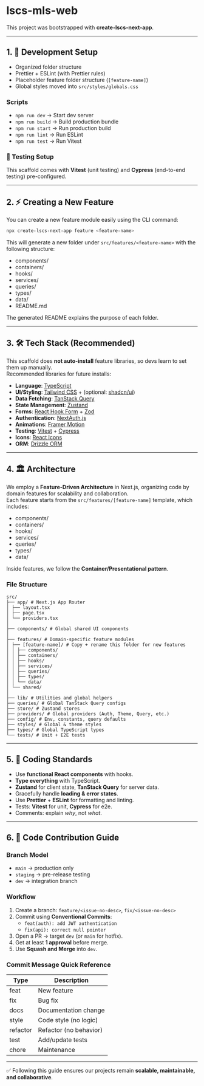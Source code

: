 
# lscs-mls-web

This project was bootstrapped with **create-lscs-next-app**.

---

## 1. 🚀 Development Setup

- Organized folder structure
- Prettier + ESLint (with Prettier rules)
- Placeholder feature folder structure (`[feature-name]`)
- Global styles moved into `src/styles/globals.css`

### Scripts

- `npm run dev` → Start dev server
- `npm run build` → Build production bundle
- `npm run start` → Run production build
- `npm run lint` → Run ESLint
- `npm run test` → Run Vitest

### 🧪 Testing Setup

This scaffold comes with **Vitest** (unit testing) and **Cypress** (end-to-end testing) pre-configured.

---

## 2. ⚡ Creating a New Feature

You can create a new feature module easily using the CLI command:

```bash
npx create-lscs-next-app feature <feature-name>
```

This will generate a new folder under `src/features/<feature-name>` with the following structure:

- components/
- containers/
- hooks/
- services/
- queries/
- types/
- data/
- README.md

The generated README explains the purpose of each folder.

---

## 3. 🛠️ Tech Stack (Recommended)

This scaffold does **not auto-install** feature libraries, so devs learn to set them up manually.  
Recommended libraries for future installs:

- **Language**: [TypeScript](https://www.typescriptlang.org/)
- **UI/Styling**: [Tailwind CSS](https://tailwindcss.com/) + (optional: [shadcn/ui](https://ui.shadcn.com/))
- **Data Fetching**: [TanStack Query](https://tanstack.com/query/latest)
- **State Management**: [Zustand](https://zustand-bear.github.io/zustand/)
- **Forms**: [React Hook Form](https://react-hook-form.com/) + [Zod](https://zod.dev/)
- **Authentication**: [NextAuth.js](https://next-auth.js.org/)
- **Animations**: [Framer Motion](https://www.framer.com/motion/)
- **Testing**: [Vitest](https://vitest.dev/) + [Cypress](https://www.cypress.io/)
- **Icons**: [React Icons](https://react-icons.github.io/react-icons/)
- **ORM**: [Drizzle ORM](https://orm.drizzle.team/)

---

## 4. 🏛️ Architecture

We employ a **Feature-Driven Architecture** in Next.js, organizing code by domain features for scalability and collaboration.  
Each feature starts from the `src/features/[feature-name]` template, which includes:

- components/
- containers/
- hooks/
- services/
- queries/
- types/
- data/

Inside features, we follow the **Container/Presentational pattern**.

### File Structure

```
src/
├── app/ # Next.js App Router
│ ├── layout.tsx
│ ├── page.tsx
│ └── providers.tsx
│
├── components/ # Global shared UI components
│
├── features/ # Domain-specific feature modules
│ ├── [feature-name]/ # Copy + rename this folder for new features
│ │ ├── components/
│ │ ├── containers/
│ │ ├── hooks/
│ │ ├── services/
│ │ ├── queries/
│ │ ├── types/
│ │ └── data/
│ └── shared/
│
├── lib/ # Utilities and global helpers
├── queries/ # Global TanStack Query configs
├── store/ # Zustand stores
├── providers/ # Global providers (Auth, Theme, Query, etc.)
├── config/ # Env, constants, query defaults
├── styles/ # Global & theme styles
├── types/ # Global TypeScript types
└── tests/ # Unit + E2E tests
```

---

## 5. 📝 Coding Standards

- Use **functional React components** with hooks.
- **Type everything** with TypeScript.
- **Zustand** for client state, **TanStack Query** for server data.
- Gracefully handle **loading & error states**.
- Use **Prettier** + **ESLint** for formatting and linting.
- Tests: **Vitest** for unit, **Cypress** for e2e.
- Comments: explain _why_, not _what_.

---

## 6. 🤝 Code Contribution Guide

### Branch Model

- `main` → production only
- `staging` → pre-release testing
- `dev` → integration branch

### Workflow

1. Create a branch: `feature/<issue-no-desc>`, `fix/<issue-no-desc>`
2. Commit using **Conventional Commits**:
   - `feat(auth): add JWT authentication`
   - `fix(api): correct null pointer`
3. Open a PR → target `dev` (or `main` for hotfix).
4. Get at least **1 approval** before merge.
5. Use **Squash and Merge** into `dev`.

### Commit Message Quick Reference

| Type     | Description            |
| -------- | ---------------------- |
| feat     | New feature            |
| fix      | Bug fix                |
| docs     | Documentation change   |
| style    | Code style (no logic)  |
| refactor | Refactor (no behavior) |
| test     | Add/update tests       |
| chore    | Maintenance            |

---

✅ Following this guide ensures our projects remain **scalable, maintainable, and collaborative**.
